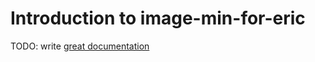 # Introduction to image-min-for-eric

TODO: write [great documentation](http://jacobian.org/writing/what-to-write/)
